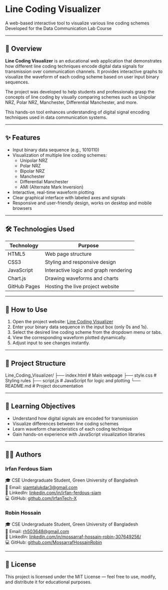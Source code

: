 # Line Coding Visualizer  
A web-based interactive tool to visualize various line coding schemes  
Developed for the Data Communication Lab Course

---

## 📌 Overview

**Line Coding Visualizer** is an educational web application that demonstrates how different line coding techniques encode digital data signals for transmission over communication channels. It provides interactive graphs to visualize the waveform of each coding scheme based on user input binary sequences.

The project was developed to help students and professionals grasp the concepts of line coding by visually comparing schemes such as Unipolar NRZ, Polar NRZ, Manchester, Differential Manchester, and more.

This hands-on tool enhances understanding of digital signal encoding techniques used in data communication systems.

---

## ✨ Features

- Input binary data sequence (e.g., 1010110)  
- Visualization of multiple line coding schemes:  
  - Unipolar NRZ  
  - Polar NRZ  
  - Bipolar NRZ  
  - Manchester  
  - Differential Manchester  
  - AMI (Alternate Mark Inversion)  
- Interactive, real-time waveform plotting  
- Clear graphical interface with labeled axes and signals  
- Responsive and user-friendly design, works on desktop and mobile browsers  

---

## 🛠️ Technologies Used

| Technology       | Purpose                                 |
|------------------|-----------------------------------------|
| HTML5            | Web page structure                     |
| CSS3             | Styling and responsive design          |
| JavaScript       | Interactive logic and graph rendering  |
| Chart.js         | Drawing waveforms and charts            |
| GitHub Pages     | Hosting the live project website       |

---

## 🚀 How to Use

1. Open the project website: [Line Coding Visualizer](https://irfantech-x.github.io/Line_Coding_Visualizer/)  
2. Enter your binary data sequence in the input box (only 0s and 1s).  
3. Select the desired line coding scheme from the dropdown menu or tabs.  
4. View the corresponding waveform plotted dynamically.  
5. Adjust input to see changes instantly.

---

## 📂 Project Structure

Line_Coding_Visualizer/
├── index.html # Main webpage
├── style.css # Styling rules
├── script.js # JavaScript for logic and plotting
└── README.md # Project documentation


---

## 🎯 Learning Objectives

- Understand how digital signals are encoded for transmission  
- Visualize differences between line coding schemes  
- Learn waveform characteristics of each coding technique  
- Gain hands-on experience with JavaScript visualization libraries  

---

## 👨‍💻 Authors

### **Irfan Ferdous Siam**  
🎓 CSE Undergraduate Student, Green University of Bangladesh  
📧 Email: [siamtalukdar3@gmail.com](mailto:siamtalukdar3@gmail.com)  
🔗 LinkedIn: [linkedin.com/in/irfan-ferdous-siam](https://linkedin.com/in/irfan-ferdous-siam)  
💻 GitHub: [github.com/IrfanTech-X](https://github.com/IrfanTech-X)

### **Robin Hossain**  
🎓 CSE Undergraduate Student, Green University of Bangladesh  
📧 Email:  [rh503648@gmail.com](mailto:rh503648@gmail.com)  
🔗 LinkedIn: [linkedin.com/in/mossarraf-hossain-robin-307649256/](https://www.linkedin.com/in/mossarraf-hossain-robin-307649256/)  
💻 GitHub: [github.com/MossarrafHossainRobin](https://github.com/MossarrafHossainRobin)

---


## 📃 License

This project is licensed under the MIT License — feel free to use, modify, and distribute it for educational purposes.


